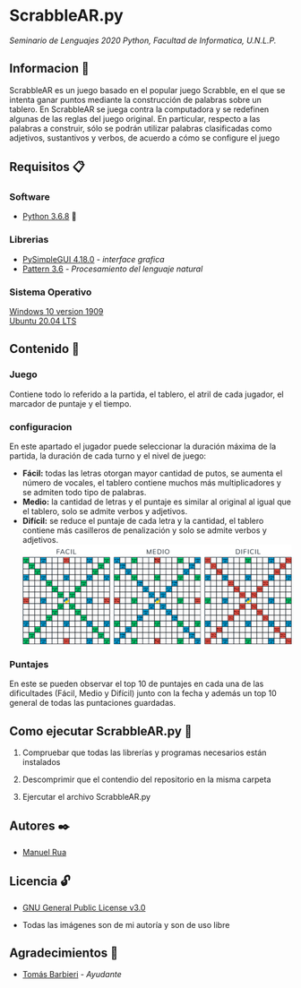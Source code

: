 # ScrabbleAR.py
_Seminario de Lenguajes 2020 Python, Facultad de Informatica, U.N.L.P._
## Informacion :pushpin:
ScrabbleAR es un juego basado en el popular juego Scrabble, en el que se intenta ganar puntos mediante la construcción de palabras sobre un tablero. En ScrabbleAR se juega contra la computadora y se redefinen algunas de las reglas del juego original. En particular, respecto a las palabras a construir, sólo se podrán utilizar palabras clasificadas como adjetivos, sustantivos y verbos, de acuerdo a cómo se configure el juego



## Requisitos 📋
### Software 
  * [Python 3.6.8](https://www.python.org/downloads/release/python-368/) :snake:
### Librerias 
  * [PySimpleGUI 4.18.0](https://github.com/PySimpleGUI/PySimpleGUI/) - _interface grafica_
  * [Pattern 3.6](https://github.com/clips/pattern/) - _Procesamiento del lenguaje natural_
### Sistema Operativo 
  [Windows 10 version 1909](https://support.microsoft.com/es-ar/help/4517245/feature-update-via-windows-10-version-1909-enablement-package)   
  [Ubuntu 20.04 LTS](https://ubuntu.com/)
## Contenido :open_file_folder:
### Juego
Contiene todo lo referido a la partida, el tablero, el atril de cada jugador, el marcador de puntaje y el tiempo.
### configuracion
 En este apartado el jugador puede seleccionar la duración máxima de la partida, la duración de cada turno y el nivel de juego:
* **Fácil:** todas las letras otorgan mayor cantidad de putos, se aumenta el número de vocales, el tablero contiene muchos más multiplicadores y se admiten todo tipo de palabras.
* **Medio:** la cantidad de letras y el puntaje es similar al original al igual que el tablero, solo se admite verbos y adjetivos.
* **Difícil:** se reduce el puntaje de cada letra y la cantidad, el tablero contiene más casilleros de penalización y solo se admite verbos y adjetivos.
![tableros de juego](https://github.com/manurua123/Python2020-FINAL/blob/master/archivos/imagenes/Tableros.png)
### Puntajes
En este se pueden observar el top 10 de puntajes en cada una de las dificultades (Fácil, Medio y Difícil) junto con la fecha y además un top 10 general de todas las puntaciones guardadas.


## Como ejecutar **ScrabbleAR.py** 🚀
  1. Compruebar que todas las librerías y programas necesarios están instalados
  
  2. Descomprimir que el contendio del repositorio en la misma carpeta
  
  3. Ejercutar el archivo ScrabbleAR.py

## Autores ✒️ 
  * [Manuel Rua](https://github.com/manurua123)
  
## Licencia :unlock:
  * [GNU General Public License v3.0](https://github.com/manurua123/Python2020-FINAL/blob/master/LICENSE)

  * Todas las imágenes son de mi autoría y son de uso libre
  
## Agradecimientos :balloon:
  * [Tomás Barbieri](https://github.com/tomibarbieri) - _Ayudante_ 
